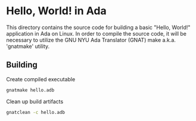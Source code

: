 # Hello, World! in Ada

This directory contains the source code for building a basic "Hello, World!" application in Ada on Linux.  In order to compile the source code, it will be necessary to utilize the GNU NYU Ada Translator (GNAT) make a.k.a. 'gnatmake' utility.  

Building
--------

Create compiled executable
```sh
gnatmake hello.adb 
```

Clean up build artifacts
```sh
gnatclean -c hello.adb
```
